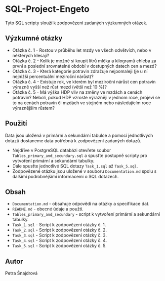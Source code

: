 # SQL-Project-Engeto

Tyto SQL scripty slouží k zodpovězení zadaných výzkumných otázek.

## Výzkumné otázky
 * Otázka č. 1 - Rostou v průběhu let mzdy ve všech odvětvích, nebo v některých klesají?
 * Otázka č. 2 - Kolik je možné si koupit litrů mléka a kilogramů chleba za první a poslední srovnatelné období v dostupných datech cen a mezd?
 * Otázka č. 3 - Která kategorie potravin zdražuje nejpomaleji (je u ní nejnižší percentuální meziroční nárůst)?
 * Otázka č. 4 - Existuje rok, ve kterém byl meziroční nárůst cen potravin výrazně vyšší než růst mezd (větší než 10 %)?
 * Otázka č. 5 - Má výška HDP vliv na změny ve mzdách a cenách potravin? Neboli, pokud HDP vzroste výrazněji v jednom roce, projeví se to na cenách potravin či mzdách ve stejném nebo následujícím roce výraznějším růstem?

 ## Použití

Data jsou uložená v primární a sekundární tabulce a pomocí jednotlivých dotazů dostaneme data potřebná k zodpovězení zadaných dotazů.
 
 * Nejdříve v PostgreSQL databázi otevřete soubor `Tables_primary_and_secundary.sql` a spusťte postupně scripty pro vytvoření primární a sekundární tabulky.
 * Dále spusťte jednotlivé SQL dotazy `Task_1.sql` až `Task_5.sql`.
 * Zodpovězené otázku jsou uložené v souboru `Documentation.md` spolu s dalšími podrobnějšími informacemi o SQL dotazech.

 ## Obsah
 * `Documentation.md` - obsahuje odpovědi na otázky a specifikace dat.
 * `README.md` - obecné údaje a použtí.
 * `Tables_primary_and_secundary` - script k vytvoření primární a sekundární tabulky.
 * `Task_1.sql` - Script k zodpovězení otázky č. 1.
 * `Task_2.sql` - Script k zodpovězení otázky č. 2.
 * `Task_3.sql` - Script k zodpovězení otázky č. 3.
 * `Task_4.sql` - Script k zodpovězení otázky č. 4.
 * `Task_5.sql` - Script k zodpovězení otázky č. 5.

## Autor
Petra Šnajdrová
